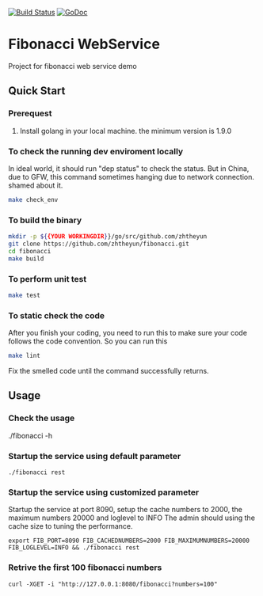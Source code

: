 [![Build Status](https://travis-ci.org/zhtheyun/fibonacci.svg?branch=master)](https://travis-ci.org/zhtheyun/fibonacci) [![GoDoc](https://godoc.org/github.com/zhtheyun/fibonacci?status.svg)](http://godoc.org/github.com/zhtheyun/fibonacci)

# Fibonacci WebService
Project for fibonacci web service demo




## Quick Start

### Prerequest

1. Install golang in your local machine. the minimum version is 1.9.0


### To check the running dev enviroment locally
In ideal world, it should run "dep status" to check the status.
But in China, due to GFW, this command sometimes hanging due to network connection. shamed about it.

```sh
make check_env
```


### To build the binary

```sh
mkdir -p ${{YOUR WORKINGDIR}}/go/src/github.com/zhtheyun
git clone https://github.com/zhtheyun/fibonacci.git
cd fibonacci
make build
```
### To perform unit test

```sh
make test
```


### To static check the code

After you finish your coding, you need to run this to make sure your code follows the code convention. So you can run this

```sh
make lint
```

Fix the smelled code until the command successfully returns.

## Usage
### Check the usage
./fibonacci -h

### Startup the service using default parameter
```
./fibonacci rest

```
### Startup the service using customized parameter

Startup the service at port 8090, setup the cache numbers to 2000, the maximum numbers 20000 and loglevel to INFO
The admin should using the cache size to tuning the performance.

```
export FIB_PORT=8090 FIB_CACHEDNUMBERS=2000 FIB_MAXIMUMNUMBERS=20000 FIB_LOGLEVEL=INFO && ./fibonacci rest

```

### Retrive the first 100 fibonacci numbers
```
curl -XGET -i "http://127.0.0.1:8080/fibonacci?numbers=100"

```
